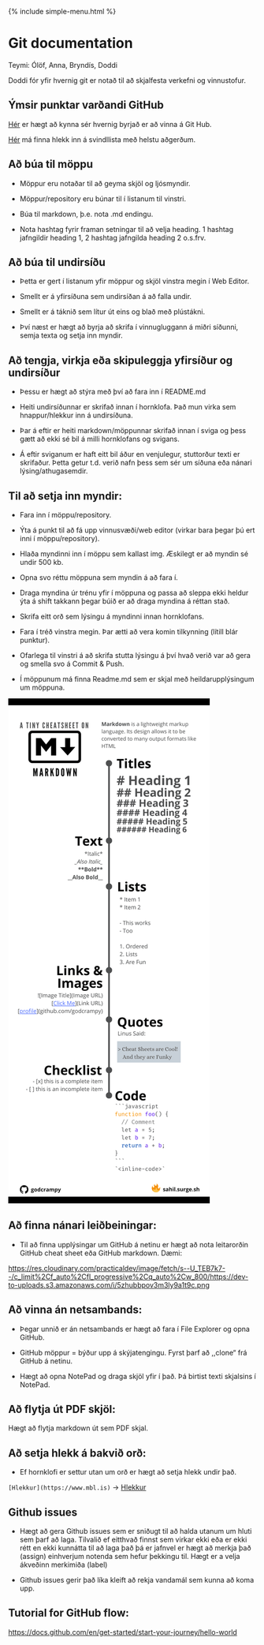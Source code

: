 {% include simple-menu.html %}

# Git documentation
Teymi: Ólöf, Anna, Bryndís, Doddi

Doddi fór yfir hvernig git er notað til að skjalfesta verkefni og vinnustofur.



## Ýmsir punktar varðandi GitHub

[Hér](https://docs.github.com/en/get-started) er hægt að kynna sér hvernig byrjað er að vinna á Git Hub.

[Hér](https://www.markdownguide.org/cheat-sheet/) má finna hlekk inn á svindllista með helstu aðgerðum.

## Að búa til möppu

- Möppur eru notaðar til að geyma skjöl og ljósmyndir.

- Möppur/repository eru búnar til í listanum til vinstri.

- Búa til markdown, þ.e. nota .md endingu.

- Nota hashtag fyrir framan setningar til að velja heading. 1 hashtag jafngildir heading 1, 2 hashtag jafngilda heading 2 o.s.frv.


## Að búa til undirsíðu

- Þetta er gert í listanum yfir möppur og skjöl vinstra megin í Web Editor.

- Smellt er á yfirsíðuna sem undirsíðan á að falla undir.

- Smellt er á táknið sem lítur út eins og blað með plústákni.

- Því næst er hægt að byrja að skrifa í vinnugluggann á miðri síðunni, semja texta og setja inn myndir.

## Að tengja, virkja eða skipuleggja yfirsíður og undirsíður

- Þessu er hægt að stýra með því að fara inn í README.md 

- Heiti undirsíðunnar er skrifað innan í hornklofa. Það mun virka sem hnappur/hlekkur inn á undirsíðuna.

- Þar á eftir er heiti markdown/möppunnar skrifað innan í sviga og þess gætt að ekki sé bil á milli hornklofans og svigans.

- Á eftir sviganum er haft eitt bil áður en venjulegur, stuttorður texti er skrifaður. Þetta getur t.d. verið nafn þess sem sér um síðuna eða nánari lýsing/athugasemdir.



## Til að setja inn myndir:

- Fara inn í möppu/repository.

- Ýta á punkt til að fá upp vinnusvæði/web editor (virkar bara þegar þú ert inni í möppu/repository).

- Hlaða myndinni inn í möppu sem kallast img. Æskilegt er að myndin sé undir 500 kb.

- Opna svo réttu möppuna sem myndin á að fara í.

- Draga myndina úr trénu yfir í möppuna og passa að sleppa ekki heldur ýta á shift takkann þegar búið er að draga myndina á réttan stað.

- Skrifa eitt orð sem lýsingu á myndinni innan hornklofans.

- Fara í tréð vinstra megin. Þar ætti að vera komin tilkynning (lítill blár punktur).

- Ofarlega til vinstri á að skrifa stutta lýsingu á því hvað verið var að gera og smella svo á Commit & Push.

- Í möppunum má finna Readme.md sem er skjal með heildarupplýsingum um möppuna.


![Nokkrir punktar](../img/gitdocumentation/GitHubleidbeiningar.png)


## Að finna nánari leiðbeiningar:

- Til að finna upplýsingar um GitHub á netinu er hægt að nota leitarorðin GitHub cheat sheet eða GitHub markdown. Dæmi:

<https://res.cloudinary.com/practicaldev/image/fetch/s--U_TEB7k7--/c_limit%2Cf_auto%2Cfl_progressive%2Cq_auto%2Cw_800/https://dev-to-uploads.s3.amazonaws.com/i/5zhubbpov3m3ly9a1t9c.png>



## Að vinna án netsambands:

- Þegar unnið er án netsambands er hægt að fara í File Explorer og opna GitHub. 

- GitHub möppur = býður upp á skýjatengingu. Fyrst þarf að ,,clone“ frá GitHub á netinu.

- Hægt að opna NotePad og draga skjöl yfir í það. Þá birtist texti skjalsins í NotePad.


## Að flytja út PDF skjöl:

Hægt að flytja markdown út sem PDF skjal.


## Að setja hlekk á bakvið orð:

- Ef hornklofi er settur utan um orð er hægt að setja hlekk undir það.

`[Hlekkur](https://www.mbl.is)` -> [Hlekkur](https://www.mbl.is) 


## Github issues

- Hægt að gera Github issues sem er sniðugt til að halda utanum um hluti sem þarf að laga. Tilvalið ef eitthvað finnst sem virkar ekki eða er ekki rétt en ekki kunnátta til að laga það þá er jafnvel er hægt að merkja það (assign) einhverjum notenda sem hefur þekkingu til. Hægt er a velja ákveðinn merkimiða (label)

- Github issues gerir það líka kleift að rekja vandamál sem kunna að koma upp.


## Tutorial for GitHub flow:

<https://docs.github.com/en/get-started/start-your-journey/hello-world>
